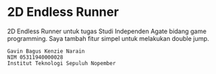 # 2D Endless Runner

2D Endless Runner untuk tugas Studi Independen Agate bidang game programming. Saya tambah fitur simpel untuk melakukan double jump.

```
Gavin Bagus Kenzie Narain
NIM 05311940000028
Institut Teknologi Sepuluh Nopember
```
